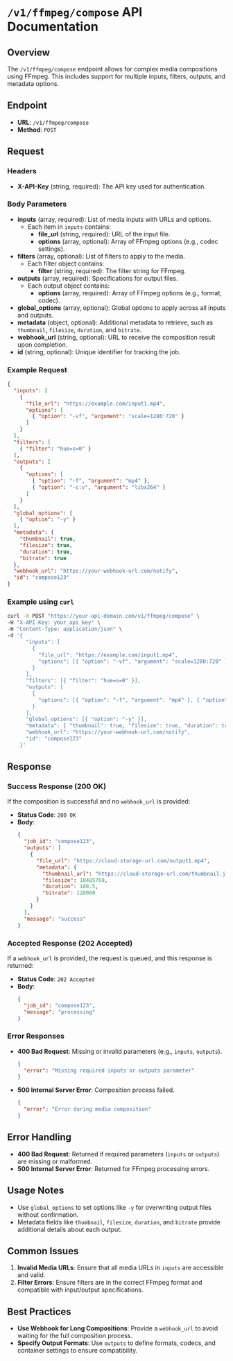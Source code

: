 # `/v1/ffmpeg/compose` API Documentation

## Overview
The `/v1/ffmpeg/compose` endpoint allows for complex media compositions using FFmpeg. This includes support for multiple inputs, filters, outputs, and metadata options.

## Endpoint
- **URL**: `/v1/ffmpeg/compose`
- **Method**: `POST`

## Request

### Headers
- **X-API-Key** (string, required): The API key used for authentication.

### Body Parameters
- **inputs** (array, required): List of media inputs with URLs and options.
  - Each item in `inputs` contains:
    - **file_url** (string, required): URL of the input file.
    - **options** (array, optional): Array of FFmpeg options (e.g., codec settings).
- **filters** (array, optional): List of filters to apply to the media.
  - Each filter object contains:
    - **filter** (string, required): The filter string for FFmpeg.
- **outputs** (array, required): Specifications for output files.
  - Each output object contains:
    - **options** (array, required): Array of FFmpeg options (e.g., format, codec).
- **global_options** (array, optional): Global options to apply across all inputs and outputs.
- **metadata** (object, optional): Additional metadata to retrieve, such as `thumbnail`, `filesize`, `duration`, and `bitrate`.
- **webhook_url** (string, optional): URL to receive the composition result upon completion.
- **id** (string, optional): Unique identifier for tracking the job.

### Example Request
```json
{
  "inputs": [
    {
      "file_url": "https://example.com/input1.mp4",
      "options": [
        { "option": "-vf", "argument": "scale=1280:720" }
      ]
    }
  ],
  "filters": [
    { "filter": "hue=s=0" }
  ],
  "outputs": [
    {
      "options": [
        { "option": "-f", "argument": "mp4" },
        { "option": "-c:v", "argument": "libx264" }
      ]
    }
  ],
  "global_options": [
    { "option": "-y" }
  ],
  "metadata": {
    "thumbnail": true,
    "filesize": true,
    "duration": true,
    "bitrate": true
  },
  "webhook_url": "https://your-webhook-url.com/notify",
  "id": "compose123"
}
```

### Example using `curl`
```bash
curl -X POST "https://your-api-domain.com/v1/ffmpeg/compose" \
-H "X-API-Key: your_api_key" \
-H "Content-Type: application/json" \
-d '{
      "inputs": [
        {
          "file_url": "https://example.com/input1.mp4",
          "options": [{ "option": "-vf", "argument": "scale=1280:720" }]
        }
      ],
      "filters": [{ "filter": "hue=s=0" }],
      "outputs": [
        {
          "options": [{ "option": "-f", "argument": "mp4" }, { "option": "-c:v", "argument": "libx264" }]
        }
      ],
      "global_options": [{ "option": "-y" }],
      "metadata": { "thumbnail": true, "filesize": true, "duration": true, "bitrate": true },
      "webhook_url": "https://your-webhook-url.com/notify",
      "id": "compose123"
    }'
```

## Response

### Success Response (200 OK)
If the composition is successful and no `webhook_url` is provided:
- **Status Code**: `200 OK`
- **Body**:
    ```json
    {
      "job_id": "compose123",
      "outputs": [
        {
          "file_url": "https://cloud-storage-url.com/output1.mp4",
          "metadata": {
            "thumbnail_url": "https://cloud-storage-url.com/thumbnail.jpg",
            "filesize": 10485760,
            "duration": 180.5,
            "bitrate": 128000
          }
        }
      ],
      "message": "success"
    }
    ```

### Accepted Response (202 Accepted)
If a `webhook_url` is provided, the request is queued, and this response is returned:
- **Status Code**: `202 Accepted`
- **Body**:
    ```json
    {
      "job_id": "compose123",
      "message": "processing"
    }
    ```

### Error Responses
- **400 Bad Request**: Missing or invalid parameters (e.g., `inputs`, `outputs`).
  ```json
  {
    "error": "Missing required inputs or outputs parameter"
  }
  ```
- **500 Internal Server Error**: Composition process failed.
  ```json
  {
    "error": "Error during media composition"
  }
  ```

## Error Handling
- **400 Bad Request**: Returned if required parameters (`inputs` or `outputs`) are missing or malformed.
- **500 Internal Server Error**: Returned for FFmpeg processing errors.

## Usage Notes
- Use `global_options` to set options like `-y` for overwriting output files without confirmation.
- Metadata fields like `thumbnail`, `filesize`, `duration`, and `bitrate` provide additional details about each output.

## Common Issues
1. **Invalid Media URLs**: Ensure that all media URLs in `inputs` are accessible and valid.
2. **Filter Errors**: Ensure filters are in the correct FFmpeg format and compatible with input/output specifications.

## Best Practices
- **Use Webhook for Long Compositions**: Provide a `webhook_url` to avoid waiting for the full composition process.
- **Specify Output Formats**: Use `outputs` to define formats, codecs, and container settings to ensure compatibility.
